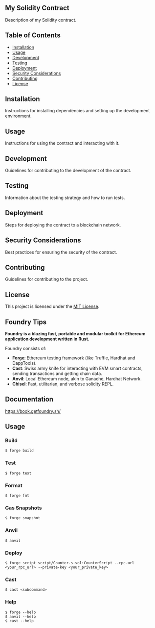 ## My Solidity Contract

Description of my Solidity contract.

## Table of Contents

- [Installation](#installation)
- [Usage](#usage)
- [Development](#development)
- [Testing](#testing)
- [Deployment](#deployment)
- [Security Considerations](#security-considerations)
- [Contributing](#contributing)
- [License](#license)

## Installation

Instructions for installing dependencies and setting up the development environment.

## Usage

Instructions for using the contract and interacting with it.

## Development

Guidelines for contributing to the development of the contract.

## Testing

Information about the testing strategy and how to run tests.

## Deployment

Steps for deploying the contract to a blockchain network.

## Security Considerations

Best practices for ensuring the security of the contract.

## Contributing

Guidelines for contributing to the project.

## License

This project is licensed under the [MIT License](LICENSE).

## Foundry Tips

**Foundry is a blazing fast, portable and modular toolkit for Ethereum application development written in Rust.**

Foundry consists of:

- **Forge**: Ethereum testing framework (like Truffle, Hardhat and DappTools).
- **Cast**: Swiss army knife for interacting with EVM smart contracts, sending transactions and getting chain data.
- **Anvil**: Local Ethereum node, akin to Ganache, Hardhat Network.
- **Chisel**: Fast, utilitarian, and verbose solidity REPL.

## Documentation

https://book.getfoundry.sh/

## Usage

### Build

```shell
$ forge build
```

### Test

```shell
$ forge test
```

### Format

```shell
$ forge fmt
```

### Gas Snapshots

```shell
$ forge snapshot
```

### Anvil

```shell
$ anvil
```

### Deploy

```shell
$ forge script script/Counter.s.sol:CounterScript --rpc-url <your_rpc_url> --private-key <your_private_key>
```

### Cast

```shell
$ cast <subcommand>
```

### Help

```shell
$ forge --help
$ anvil --help
$ cast --help
```

